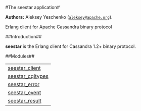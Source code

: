 

#The seestar application#


__Authors:__ Aleksey Yeschenko ([`aleksey@apache.org`](mailto:aleksey@apache.org)).

Erlang client for Apache Cassandra binary protocol

##Introduction##

<strong>seestar</strong>
 is the Erlang client for Cassandra 1.2+ binary protocol.


##Modules##


<table width="100%" border="0" summary="list of modules">
<tr><td><a href="https://github.com/iamaleksey/seestar/blob/master/doc/seestar_client.md" class="module">seestar_client</a></td></tr>
<tr><td><a href="https://github.com/iamaleksey/seestar/blob/master/doc/seestar_cqltypes.md" class="module">seestar_cqltypes</a></td></tr>
<tr><td><a href="https://github.com/iamaleksey/seestar/blob/master/doc/seestar_error.md" class="module">seestar_error</a></td></tr>
<tr><td><a href="https://github.com/iamaleksey/seestar/blob/master/doc/seestar_event.md" class="module">seestar_event</a></td></tr>
<tr><td><a href="https://github.com/iamaleksey/seestar/blob/master/doc/seestar_result.md" class="module">seestar_result</a></td></tr></table>

